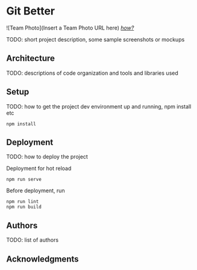 # Git Better
![Team Photo](Insert a Team Photo URL here)
[*how?*](https://help.github.com/articles/about-readmes/#relative-links-and-image-paths-in-readme-files)

TODO: short project description, some sample screenshots or mockups


## Architecture

TODO:  descriptions of code organization and tools and libraries used

## Setup

TODO: how to get the project dev environment up and running, npm install etc
```
npm install
``` 

## Deployment

TODO: how to deploy the project

Deployment for hot reload 
```
npm run serve
```
Before deployment, run 
```
npm run lint
npm run build
```

## Authors

TODO: list of authors

## Acknowledgments
